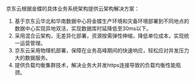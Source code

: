 京东云根据金蝶的具体业务系统架构提供云架构解决方案：<br/>
1)	基于京东云华北和华南数据中心将金蝶生产环境和灾备环境部署到不同地点的数据中心实现异地双活，实现数据库时延降低至30ms以下。<br/>
2)	采用混合云架构，无差异化部署，资源按需弹性伸缩，降低单位成本，实现统一运营管理。<br/>
3)	京东云采用物理机部署，保障在业务高峰期间的快速响应，轻松应对并发压力大的数据服务。<br/>
4)	提供负载均衡集群技术，解决业务大并发https连接导致的负载均衡性能瓶颈。